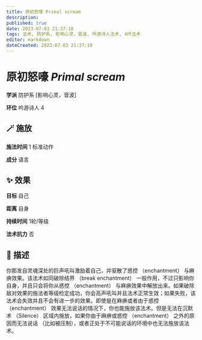 ```yaml
---
title: 原初怒嚎 Primal scream
description: 
published: true
date: 2023-07-03 21:37:18
tags: 法术, 防护系, 影响心灵，音波, 吟游诗人法术, 4环法术
editor: markdown
dateCreated: 2023-07-03 21:37:18
---
```


# **原初怒嚎** *Primal scream*

**学派** 防护系 \[影响心灵，音波\] 

**环位** 吟游诗人 4

## 🪄 施放

**施法时间** 1 标准动作

**成分** 语言

## ✨ 效果 

**目标** 自己 

**距离** 自身  

**持续时间** 1轮/等级 

**法术抗力** 否

## 📖 描述

你那发自灵魂深处的巨声吼叫激励着自己，并驱散了惑控 （enchantment） 与麻痹效果。该法术如同破除结界 （break enchantment） 一般作用，不过只影响你自身，并且只会将你从惑控 （enchantment） 与麻痹效果中解放出来。如果破除敌对效果的施法者等级检定成功，你会高声吼叫并且法术正常生效；如果失败，该法术会失效并且不会有进一步的效果。即使是在麻痹或者由于惑控 （enchantment） 效果无法说话的情况下，你也能施放该法术。但是无法在沉默术 （Silence） 区域内施放，如果你由于麻痹或惑控 （enchantment） 之外的原因而无法说话 （比如被压制），或者正处于不可能说话的环境中也无法施放该法术。
    